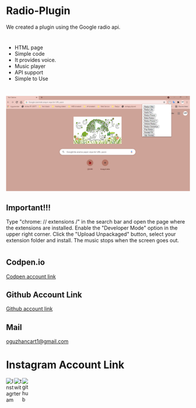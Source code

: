 # Radio-Plugin
We created a plugin using the Google radio api.
#
- HTML page
- Simple code
- It provides voice.
- Music player
- API support
- Simple to Use
#
<img src="eklenti.png"></img>
## Important!!!
Type "chrome: // extensions /" in the search bar and open the page where the extensions are installed.
Enable the "Developer Mode" option in the upper right corner.
Click the "Upload Unpackaged" button, select your extension folder and install.
The music stops when the screen goes out.
#
## Codpen.io
[Codpen account link](https://codepen.io/oguzhan1881)
## Github Account Link
[Github account link](https://github.com/oguzhan18)
## Mail
oguzhancart1@gmail.com
# Instagram Account Link
<a target="_blank" href="https://www.instagram.com/oguzhan_cart/">
  <img align="left" alt="Instagram" width="22px" src="https://cdn.jsdelivr.net/npm/simple-icons@v3/icons/instagram.svg" />
</a>
<a target="_blank" href="https://twitter.com/OguzhanCart">
  <img align="left" alt="twitter" width="22px" src="https://cdn.jsdelivr.net/npm/simple-icons@v3/icons/twitter.svg" />
</a>
<a target="_blank" href="https://github.com/oguzhan18">
  <img align="left" alt="github" width="22px" src="https://cdn.jsdelivr.net/npm/simple-icons@v3/icons/github.svg" />
</a>


